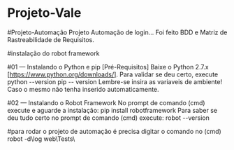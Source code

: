 # Projeto-Vale

#Projeto-Automação
Projeto Automação de login... Foi feito BDD e Matriz de Rastreabilidade de Requisitos.

#instalação do robot framework

#01 — Instalando o Python e pip [Pré-Requisitos] Baixe o Python 2.7.x [https://www.python.org/downloads/]. Para validar se deu certo, execute python --version pip -- version Lembre-se insira as variaveis de ambiente! Caso o mesmo não tenha inserido automaticamente.

#02 — Instalando o Robot Framework No prompt de comando (cmd) execute e aguarde a instalação: pip install robotframework Para saber se deu tudo certo no prompt de comando (cmd) execute: robot --version

#para rodar o projeto de automação é precisa digitar o comando no (cmd)
robot -d\log web\Tests\


